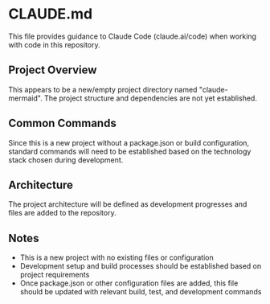 # CLAUDE.md

This file provides guidance to Claude Code (claude.ai/code) when working with code in this repository.

## Project Overview

This appears to be a new/empty project directory named "claude-mermaid". The project structure and dependencies are not yet established.

## Common Commands

Since this is a new project without a package.json or build configuration, standard commands will need to be established based on the technology stack chosen during development.

## Architecture

The project architecture will be defined as development progresses and files are added to the repository.

## Notes

- This is a new project with no existing files or configuration
- Development setup and build processes should be established based on project requirements
- Once package.json or other configuration files are added, this file should be updated with relevant build, test, and development commands